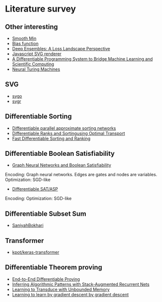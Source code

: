 # Literature survey

## Other interesting

* [Smooth Min](https://www.iquilezles.org/www/articles/smin/smin.htm)
* [Bias function](https://youtu.be/lctXaT9pxA0?t=454)
* [Deep Ensembles: A Loss Landscape Perspective](https://arxiv.org/abs/1912.02757)
* [Javascript SVG renderer](https://github.com/canvg/canvg)
* [A Differentiable Programming System to Bridge Machine Learning and Scientific Computing](https://arxiv.org/abs/1907.07587)
* [Neural Turing Machines](https://arxiv.org/abs/1410.5401)

## SVG

* [svgo](https://github.com/svg/svgo)
* [svgr](https://github.com/gregberge/svgr)

## Differentiable Sorting

* [Differentiable parallel approximate sorting networks](https://github.com/johnhw/differentiable_sorting)
* [Differentiable Ranks and Sortingusing Optimal Transport](https://arxiv.org/pdf/1905.11885.pdf)
* [Fast Differentiable Sorting and Ranking](https://arxiv.org/pdf/2002.08871.pdf)

## Differentiable Boolean Satisfiability

* [Graph Neural Networks and Boolean Satisfiability](https://arxiv.org/pdf/1702.03592v1.pdf)

Encoding: Graph neural networks. Edges are gates and nodes are variables.
Optimization: SGD-like

* [Differentiable SAT/ASP](http://ceur-ws.org/Vol-2219/paper7.pdf)

Encoding:
Optimization: SGD-like

## Differentiable Subset Sum

* [SaniyahBokhari](https://github.com/SaniyahBokhari/SubsetSumProblem)

## Transformer

* [kpot/keras-transformer](https://github.com/kpot/keras-transformer)

## Differentiable Theorem proving

* [End-to-End Differentiable Proving](https://papers.nips.cc/paper/6969-end-to-end-differentiable-proving.pdf)
* [Inferring Algorithmic Patterns with Stack-Augmented Recurrent Nets](https://papers.nips.cc/paper/5857-inferring-algorithmic-patterns-with-stack-augmented-recurrent-nets.pdf)
* [Learning to Transduce with Unbounded Memory](http://papers.nips.cc/paper/5648-learning-to-transduce-with-unbounded-memory.pdf)
* [Learning to learn by gradient descent by gradient descent](http://papers.nips.cc/paper/6461-learning-to-learn-by-gradient-descent-by-gradient-descent.pdf)
